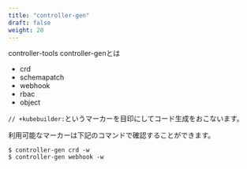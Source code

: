 ```yaml
---
title: "controller-gen"
draft: false
weight: 20
---
```


controller-tools
controller-genとは

- crd
- schemapatch
- webhook
- rbac
- object

`// +kubebuilder:`というマーカーを目印にしてコード生成をおこないます。

利用可能なマーカーは下記のコマンドで確認することができます。

```console
$ controller-gen crd -w
$ controller-gen webhook -w
```
